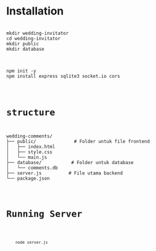 # Installation


<pre>
    <code id="bash-code">
mkdir wedding-invitator
cd wedding-invitator
mkdir public
mkdir database
    </code>
</pre>

<pre>
  <code id="bash-code">
npm init -y
npm install express sqlite3 socket.io cors
</pre>



# structure


<pre>wedding-comments/
├── public/              # Folder untuk file frontend
│   ├── index.html
│   ├── style.css
│   └── main.js
├── database/           # Folder untuk database
│   └── comments.db
├── server.js          # File utama backend
└── package.json</pre>



# Running Server 


<pre>
  <code id="bash-code">
    node server.js
</pre>
